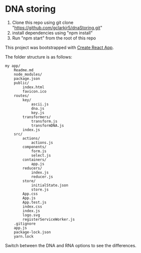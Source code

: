 # DNA storing

1. Clone this repo using git clone "https://github.com/gclarkjr5/dnaStoring.git"
2. install dependencies using "npm install"
3. Run "npm start" from the root of this repo

This project was bootstrapped with [Create React App](https://github.com/facebookincubator/create-react-app).

The folder structure is as follows:
```
my app/
    Readme.md
    node_modules/
    package.json
    public/
        index.html
        favicon.ico
    routes/
        key/
            ascii.js
            dna.js
            key.js
        transformers/
            transform.js
            transformDNA.js
        index.js
    src/
        actions/
            actions.js
        components/
            form.js
            select.js
        containers/
            app.js
        reducers/
            index.js
            reducer.js
        store/
            initialState.json
            store.js
        App.css
        App.js
        App.test.js
        index.css
        index.js
        logo.svg
        registerServiceWorker.js
    .gitignore
    app.js
    package-lock.json
    yarn.lock
```

Switch between the DNA and RNA options to see the differences.